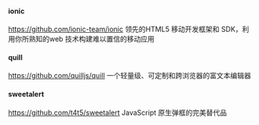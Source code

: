 #### ionic
https://github.com/ionic-team/ionic
领先的HTML5 移动开发框架和 SDK，利用你所熟知的web 技术构建难以置信的移动应用

#### quill
https://github.com/quilljs/quill
一个轻量级、可定制和跨浏览器的富文本编辑器

#### sweetalert
https://github.com/t4t5/sweetalert
JavaScript 原生弹框的完美替代品